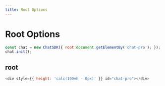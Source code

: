 ```yaml
---
title: Root Options
---
```


# Root Options

```js
const chat = new ChatSDK({ root:document.getElementBy('chat-pro'); });
chat.init();
```

## root

```js
<div style={{ height: 'calc(100vh - 0px)' }} id="chat-pro"></div>
```
